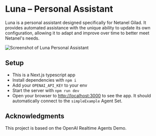# Luna – Personal Assistant

Luna is a personal assistant designed specifically for Netanel Gilad. It provides automated assistance with the unique ability to update its own configuration, allowing it to adapt and improve over time to better meet Netanel's needs.

![Screenshot of Luna Personal Assistant](/public/screenshot.png)

## Setup

- This is a Next.js typescript app
- Install dependencies with `npm i`
- Add your `OPENAI_API_KEY` to your env
- Start the server with `npm run dev`
- Open your browser to [http://localhost:3000](http://localhost:3000) to see the app. It should automatically connect to the `simpleExample` Agent Set.


## Acknowledgments

This project is based on the OpenAI Realtime Agents Demo.
